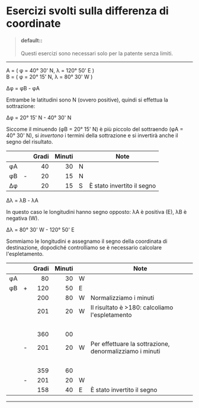 # Esercizi svolti sulla differenza di coordinate

> #### default::
> Questi esercizi sono necessari solo per la patente senza limiti.

---

A = ( &phi; = 40° 30' N, &lambda; = 120° 50' E )
<br>
B = ( &phi; = 20° 15' N, &lambda; = 80° 30' W )

&Delta;&phi; = &phi;B - &phi;A

Entrambe le latitudini sono N (ovvero positive), quindi si effettua la sottrazione:

&Delta;&phi; = 20° 15' N - 40° 30' N

Siccome il minuendo (&phi;B = 20° 15' N) è più piccolo del sottraendo (&phi;A = 40° 30' N), si *invertono*
i termini della sottrazione e si invertirà anche il segno del risultato.

|              |     | Gradi | Minuti |    | Note |
| ------------ | --: | ----: | -----: | -- | ---- |
| &phi;A       |     | 40    | 30     | N  |      |
| &phi;B       | -   | 20    | 15     | N  |      |
| &Delta;&phi; |     | 20    | 15     | S  | È stato invertito il segno |

&Delta;&lambda; = &lambda;B - &lambda;A 

In questo caso le longitudini hanno segno opposto: &lambda;A è positiva (E), &lambda;B è negativa (W).

&Delta;&lambda; = 80° 30' W - 120° 50' E

Sommiamo le longitudini e assegnamo il segno della coordinata di destinazione, dopodiché controlliamo se è 
necessario calcolare l'espletamento.

|                 |    | Gradi | Minuti |    | Note |
| --------------- | --: | ----: | -----: | -- | ---- |
| &phi;A          |     | 80    | 30     | W  |      |
| &phi;B          | +   | 120   | 50     | E  |      |
|                 |     | 200   | 80     | W  | Normalizziamo i minuti |
|                 |     | 201   | 20     | W  | Il risultato è >180: calcoliamo l'espletamento |
| &nbsp;          |     |       |        |    |      |
|                 |     | 360   | 00     |    |      |
|                 | -   | 201   | 20     | W  | Per effettuare la sottrazione, denormalizziamo i minuti |
| &nbsp;          |     |       |        |    |      |
|                 |     | 359   | 60     |    |      |
|                 | -   | 201   | 20     | W  |      |
|                 |     | 158   | 40     | E  | È stato invertito il segno |
 
---